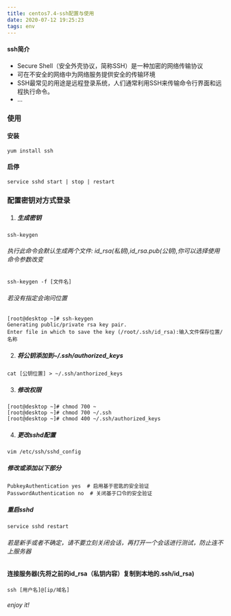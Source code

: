 ```yaml
---
title: centos7.4-ssh配置与使用
date: 2020-07-12 19:25:23
tags: env
---
```

#### ssh简介
- Secure Shell（安全外壳协议，简称SSH）是一种加密的网络传输协议
- 可在不安全的网络中为网络服务提供安全的传输环境
- SSH最常见的用途是远程登录系统，人们通常利用SSH来传输命令行界面和远程执行命令。
- ...
<!--more-->
### 使用
#### 安装
```shell
yum install ssh
```
#### 启停
```shell
service sshd start | stop | restart
```
### 配置密钥对方式登录
1. ##### 生成密钥
```shell
ssh-keygen
```
###### 执行此命令会默认生成两个文件: id_rsa(私钥),id_rsa.pub(公钥),你可以选择使用命令参数改变
```shell
ssh-keygen -f [文件名]
```
###### 若没有指定会询问位置
```shell
[root@desktop ~]# ssh-keygen
Generating public/private rsa key pair.
Enter file in which to save the key (/root/.ssh/id_rsa):输入文件保存位置/名称
```
2. ##### 将公钥添加到~/.ssh/authorized_keys
```shell
cat [公钥位置] > ~/.ssh/anthorized_keys
```
3. ##### 修改权限
```shell
[root@desktop ~]# chmod 700 ~
[root@desktop ~]# chmod 700 ~/.ssh
[root@desktop ~]# chmod 400 ~/.ssh/authorized_keys
```
4. ##### 更改sshd配置
```shell
vim /etc/ssh/sshd_config
```
##### 修改或添加以下部分
```
PubkeyAuthentication yes  # 启用基于密匙的安全验证
PasswordAuthentication no  # 关闭基于口令的安全验证
```
##### 重启sshd
```shell
service sshd restart
```
###### 若是新手或者不确定，请不要立刻关闭会话，再打开一个会话进行测试，防止连不上服务器
#### 连接服务器(先将之前的id_rsa（私钥内容）复制到本地的.ssh/id_rsa)
```shell
ssh [用户名]@[ip/域名]
```
###### enjoy it!